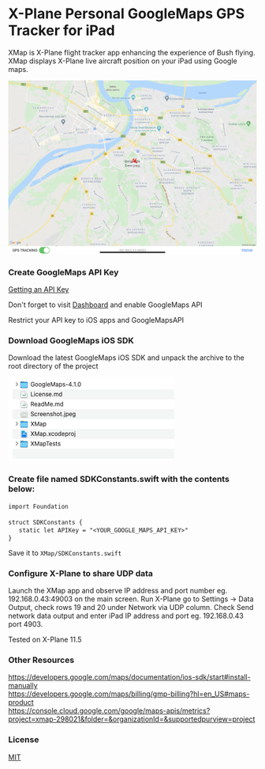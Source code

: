# X-Plane Personal GoogleMaps GPS Tracker for iPad

XMap is X-Plane flight tracker app enhancing the experience of Bush flying. 
XMap displays X-Plane live aircraft position on your iPad using Google maps.

![Screenshot](Screenshot.jpeg)

### Create GoogleMaps API Key
[Getting an API Key](https://developers.google.com/maps/documentation/ios-sdk/get-api-key)

Don't forget to visit [Dashboard](https://console.cloud.google.com/apis/dashboard?project=xmap-298021&supportedpurview=project) and enable GoogleMaps API

Restrict your API key to iOS apps and GoogleMapsAPI

### Download GoogleMaps iOS SDK

Download the latest GoogleMaps iOS SDK and unpack the archive to the root directory of the project

![Project directory structure](Screenshot2.png)

### Create file named SDKConstants.swift with the contents below:
```
import Foundation

struct SDKConstants {
   static let APIKey = "<YOUR_GOOGLE_MAPS_API_KEY>"
}
```
Save it to ```XMap/SDKConstants.swift```

### Configure X-Plane to share UDP data

Launch the XMap app and observe IP address and port number eg. 192.168.0.43:49003 on the main screen.
Run X-Plane go to Settings -> Data Output, check rows 19 and 20 under Network via UDP column.
Check Send network data output and enter iPad IP address and port eg. 192.168.0.43 port 4903.

Tested on X-Plane 11.5

### Other Resources

https://developers.google.com/maps/documentation/ios-sdk/start#install-manually   
https://developers.google.com/maps/billing/gmp-billing?hl=en_US#maps-product   
https://console.cloud.google.com/google/maps-apis/metrics?project=xmap-298021&folder=&organizationId=&supportedpurview=project   

### License

[MIT](https://github.com/git/git-scm.com/blob/master/MIT-LICENSE.txt)
